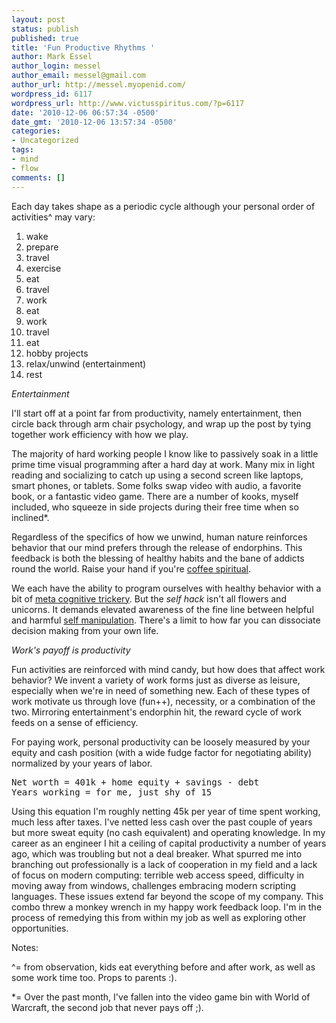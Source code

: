 ```yaml
---
layout: post
status: publish
published: true
title: 'Fun Productive Rhythms '
author: Mark Essel
author_login: messel
author_email: messel@gmail.com
author_url: http://messel.myopenid.com/
wordpress_id: 6117
wordpress_url: http://www.victusspiritus.com/?p=6117
date: '2010-12-06 06:57:34 -0500'
date_gmt: '2010-12-06 13:57:34 -0500'
categories:
- Uncategorized
tags:
- mind
- flow
comments: []
---
```

<p>Each day takes shape as a periodic cycle although your personal order of activities^ may vary:</p>
<ol>
<li>wake</li>
<li>prepare</li>
<li>travel</li>
<li>exercise</li>
<li>eat</li>
<li>travel</li>
<li>work</li>
<li>eat</li>
<li>work</li>
<li>travel</li>
<li>eat</li>
<li>hobby projects</li>
<li>relax/unwind (entertainment)</li>
<li>rest</li>
</ol>
<p><em>Entertainment</em></p>
<p>I'll start off at a point far from productivity, namely entertainment, then circle back through arm chair psychology, and wrap up the post by tying together work efficiency with how we play.</p>
<p>The majority of hard working people I know like to passively soak in a little prime time visual programming after a hard day at work. Many mix in light reading and socializing to catch up using a second screen like laptops, smart phones, or tablets. Some folks swap video with audio, a favorite book, or a fantastic video game. There are a number of kooks, myself included, who squeeze in side projects during their free time when so inclined*.</p>
<p>Regardless of the specifics of how we unwind, human nature reinforces behavior that our mind prefers through the release of endorphins. This feedback is both the blessing of healthy habits and the bane of addicts round the world. Raise your hand if you're <a href="http://www.victusspiritus.com/2010/03/15/coffee-spiritual/">coffee spiritual</a>.</p>
<p>We each have the ability to program ourselves with healthy behavior with a bit of <a href="http://www.victusspiritus.com/2009/12/06/go-hack-yourself/">meta cognitive trickery</a>. But the <em>self hack</em> isn't all flowers and unicorns. It demands elevated awareness of the fine line between helpful and harmful <a href="http://www.victusspiritus.com/2010/10/30/pursuing-a-path-of-self-manipulation/ ">self manipulation</a>. There's a limit to how far you can dissociate decision making from your own life.</p>
<p><em>Work's payoff is productivity</em></p>
<p>Fun activities are reinforced with mind candy, but how does that affect work behavior? We invent a variety of work forms just as diverse as leisure, especially when we're in need of something new. Each of these types of work motivate us through love (fun++), necessity, or a combination of the two. Mirroring entertainment's endorphin hit, the reward cycle of work feeds on a sense of efficiency.</p>
<p>For paying work, personal productivity can be loosely measured by your equity and cash position (with a wide fudge factor for negotiating ability) normalized by your years of labor.</p>
<pre>Net worth = 401k + home equity + savings - debt
Years working = for me, just shy of 15
</pre>
<p>Using this equation I'm roughly netting 45k per year of time spent working, much less after taxes. I've netted less cash over the past couple of years but more sweat equity (no cash equivalent) and operating knowledge. In my career as an engineer I hit a ceiling of capital productivity a number of years ago, which was troubling but not a deal breaker. What spurred me into branching out professionally is a lack of cooperation in my field and a lack of focus on modern computing: terrible web access speed, difficulty in moving away from windows, challenges embracing modern scripting languages. These issues extend far beyond the scope of my company. This combo threw a monkey wrench in my happy work feedback loop. I'm in the process of remedying this from within my job as well as exploring other opportunities.</p>
<p>Notes:</p>
<p>^= from observation, kids eat everything before and after work, as well as some work time too. Props to parents :).</p>
<p>*= Over the past month, I've fallen into the video game bin with World of Warcraft, the second job that never pays off ;).</p>
